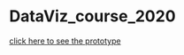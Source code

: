# DataViz_course_2020

[click here to see the prototype]( https://yaozheng600.github.io/DataViz_course_2020/)
